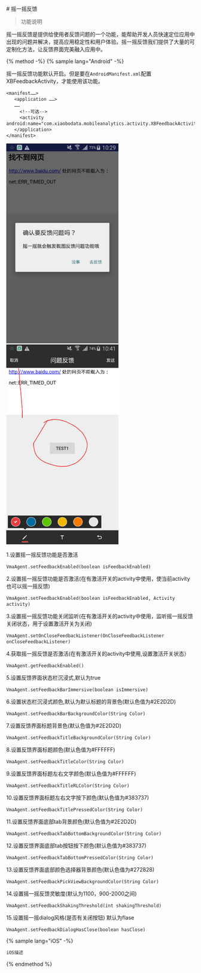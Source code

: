 \# 摇一摇反馈

> 功能说明


摇一摇反馈是提供给使用者反馈问题的一个功能，能帮助开发人员快速定位应用中出现的问题并解决，提高应用稳定性和用户体验。摇一摇反馈我们提供了大量的可定制化方法，让反馈界面完美融入应用中。


{% method -%}
{% sample lang="Android" -%}

摇一摇反馈功能默认开启。但是要在`AndroidManifest.xml`配置XBFeedbackActivity，才能使用该功能。



```
<manifest……>
   <application ……>
   ……
     <!--可选-->
     <activity android:name="com.xiaobodata.mobileanalytics.activity.XBFeedbackActivity"/>
   </application>
</manifest>
```

![](/assets/feedback_dialog_hint.png)![](/assets/feedback_activity.png)



1.设置摇一摇反馈功能是否激活
```
VmaAgent.setFeedbackEnabled(boolean isFeedbackEnabled)
```

2.设置摇一摇反馈功能是否激活(在有激活开关的activity中使用，使当前activity也可以摇一摇反馈)
```
VmaAgent.setFeedbackEnabled(boolean isFeedbackEnabled, Activity activity)
```

3.设置摇一摇反馈功能关闭监听(在有激活开关的activity中使用，监听摇一摇反馈关闭状态，用于设置激活开关为关闭)
```
VmaAgent.setOnCloseFeedbackListener(OnCloseFeedbackListener onCloseFeedbackListener)
```
4.获取摇一摇反馈是否激活(在有激活开关的activity中使用,设置激活开关状态）
```
VmaAgent.getFeedbackEnabled()
```

5.设置反馈界面状态栏沉浸式,默认为true
```
VmaAgent.setFeedbackBarImmersive(boolean isImmersive)
```

6.设置状态栏沉浸式颜色,默认为默认标题的背景色(默认色值为#2E2D2D)
```
VmaAgent.setFeedbackBarBackgroundColor(String Color)
```

7.设置反馈界面标题背景色(默认色值为#2E2D2D)
```
VmaAgent.setFeedbackTitleBackgroundColor(String Color)
```

8.设置反馈界面标题颜色(默认色值为#FFFFFF)
```
VmaAgent.setFeedbackTitleColor(String Color)
```

9.设置反馈界面标题左右文字颜色(默认色值为#FFFFFF)
```
VmaAgent.setFeedbackTitleRLColor(String Color)
```

10.设置反馈界面标题左右文字按下颜色(默认色值为#383737)
```
VmaAgent.setFeedbackTitlePressedColor(String Color)
```

11.设置反馈界面底部tab背景颜色(默认色值为#2E2D2D)
```
VmaAgent.setFeedbackTabBottomBackgroundColor(String Color)
```

12.设置反馈界面底部tab按钮按下颜色(默认色值为#383737)
```
VmaAgent.setFeedbackTabBottomPressedColor(String Color)
```

13.设置反馈界面底部颜色选择器背景颜色(默认色值为#272828)
```
VmaAgent.setFeedbackPickViewBackgroundColor(String Color)
```

14.设置摇一摇反馈灵敏度(默认为1100，900-2000之间)
```
VmaAgent.setFeedbackShakingThreshold(int shakingThreshold)
```

15.设置摇一摇dialog风格(是否有关闭按钮) 默认为flase
```
VmaAgent.setFeedbackDialogHasClose(boolean hasClose)
```


{% sample lang="iOS" -%}
```java
iOS描述

```
{% endmethod %}




